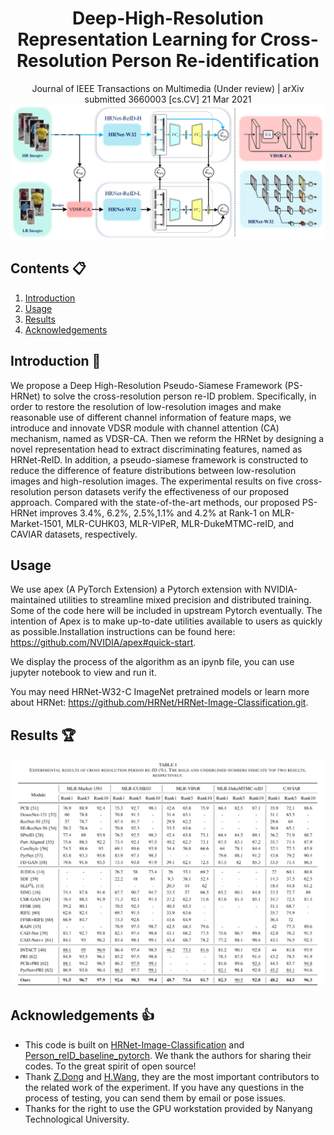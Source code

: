 <div align="center">
  
# Deep-High-Resolution Representation Learning for Cross-Resolution Person Re-identification
Journal of IEEE Transactions on Multimedia (Under review) | arXiv submitted 3660003 [cs.CV] 21 Mar 2021
<img src="README/fig.png" width="900px"/>

</div>

## Contents :clipboard:
1. [Introduction](#introduction)
2. [Usage](#usage)
3. [Results](#results)
4. [Acknowledgements](#acknowledgements)

## Introduction :bookmark:

We propose a Deep High-Resolution Pseudo-Siamese Framework (PS-HRNet) to solve the cross-resolution person re-ID problem. Specifically, in order to restore the resolution of low-resolution images and make reasonable use of different channel information of feature maps, we introduce and innovate VDSR module with channel attention (CA) mechanism, named as VDSR-CA. Then we reform the HRNet by designing a novel representation head to extract discriminating features, named as HRNet-ReID. In addition, a pseudo-siamese framework is constructed to reduce the difference of feature distributions between low-resolution images and high-resolution images. The experimental results on five cross-resolution person datasets verify the effectiveness of our proposed approach. Compared with the state-of-the-art methods, our proposed PS-HRNet improves 3.4%, 6.2%, 2.5%,1.1% and 4.2% at Rank-1 on MLR-Market-1501, MLR-CUHK03, MLR-VIPeR, MLR-DukeMTMC-reID, and CAVIAR datasets, respectively.

## Usage

We use apex (A PyTorch Extension) a Pytorch extension with NVIDIA-maintained utilities to streamline mixed precision and distributed training. Some of the code here will be included in upstream Pytorch eventually. The intention of Apex is to make up-to-date utilities available to users as quickly as possible.Installation instructions can be found here: https://github.com/NVIDIA/apex#quick-start.

We display the process of the algorithm as an ipynb file, you can use jupyter notebook to view and run it.

You may need HRNet-W32-C ImageNet pretrained models or learn more about HRNet: https://github.com/HRNet/HRNet-Image-Classification.git.

## Results :trophy:

<div align="center">

<img src="README/result.png" width="900px"/>

</div>

## Acknowledgements :thumbsup:

- This code is built on [HRNet-Image-Classification](https://github.com/HRNet/HRNet-Image-Classification) and [Person_reID_baseline_pytorch](https://github.com/layumi/Person_reID_baseline_pytorch). We thank the authors for sharing their codes. To the great spirit of open source!
- Thank [Z.Dong](https://github.com/dzc2000) and [H.Wang](https://github.com/Rockdow), they are the most important contributors to the related work of the experiment. If you have any questions in the process of testing, you can send them by email or pose issues.
- Thanks for the right to use the GPU workstation provided by Nanyang Technological University.
